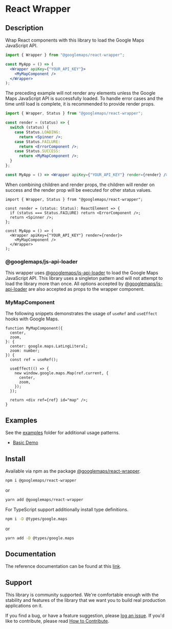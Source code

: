 # React Wrapper

## Description

Wrap React components with this library to load the Google Maps JavaScript API.

```jsx
import { Wrapper } from "@googlemaps/react-wrapper";

const MyApp = () => (
  <Wrapper apiKey={"YOUR_API_KEY"}>
    <MyMapComponent />
  </Wrapper>
);
```

The preceding example will not render any elements unless the Google Maps JavaScript API is successfully loaded. To handle error cases and the time until load is complete, it is recommended to provide render props.

```jsx
import { Wrapper, Status } from "@googlemaps/react-wrapper";

const render = (status) => {
  switch (status) {
    case Status.LOADING:
      return <Spinner />;
    case Status.FAILURE:
      return <ErrorComponent />;
    case Status.SUCCESS:
      return <MyMapComponent />;
  }
};

const MyApp = () => <Wrapper apiKey={"YOUR_API_KEY"} render={render} />;
```

When combining children and render props, the children will render on success and the render prop will be executed for other status values.

```tsx
import { Wrapper, Status } from "@googlemaps/react-wrapper";

const render = (status: Status): ReactElement => {
  if (status === Status.FAILURE) return <ErrorComponent />;
  return <Spinner />;
};

const MyApp = () => (
  <Wrapper apiKey={"YOUR_API_KEY"} render={render}>
    <MyMapComponent />
  </Wrapper>
);
```

### @googlemaps/js-api-loader

This wrapper uses [@googlemaps/js-api-loader][js_api_loader] to load the Google Maps JavaScript API. This library uses a singleton pattern and will not attempt to load the library more than once. All options accepted by [@googlemaps/js-api-loader][js_api_loader] are also accepted as props to the wrapper component.

### MyMapComponent

The following snippets demonstrates the usage of `useRef` and `useEffect` hooks with Google Maps.

```tsx
function MyMapComponent({
  center,
  zoom,
}: {
  center: google.maps.LatLngLiteral;
  zoom: number;
}) {
  const ref = useRef();

  useEffect(() => {
    new window.google.maps.Map(ref.current, {
      center,
      zoom,
    });
  });

  return <div ref={ref} id="map" />;
}
```

## Examples

See the [examples](https://github.com/googlemaps/react-wrapper/tree/main/examples) folder for additional usage patterns.

* [Basic Demo](https://googlemaps.github.io/react-wrapper/public/basic/)

## Install

Available via npm as the package [@googlemaps/react-wrapper](https://www.npmjs.com/package/@googlemaps/react-wrapper).

```sh
npm i @googlemaps/react-wrapper
```

or

```sh
yarn add @googlemaps/react-wrapper
```

For TypeScript support additionally install type definitions.

```sh
npm i -D @types/google.maps
```

or

```sh
yarn add -D @types/google.maps
```

## Documentation

The reference documentation can be found at this [link](https://googlemaps.github.io/react-wrapper/index.html).

## Support

This library is community supported. We're comfortable enough with the stability and features of
the library that we want you to build real production applications on it.

If you find a bug, or have a feature suggestion, please [log an issue][issues]. If you'd like to
contribute, please read [How to Contribute][contrib].

[issues]: https://github.com/googlemaps/react-wrapper/issues
[contrib]: https://github.com/googlemaps/react-wrapper/blob/master/CONTRIBUTING.md
[js_api_loader]: https://www.npmjs.com/package/@googlemaps/js-api-loader

